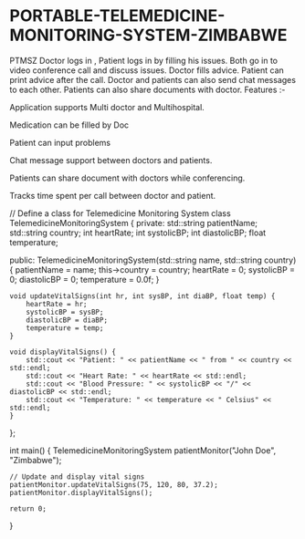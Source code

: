 # PORTABLE-TELEMEDICINE-MONITORING-SYSTEM-ZIMBABWE
PTMSZ
Doctor logs in , Patient logs in by filling his issues.
Both go in to video conference call and discuss issues.
Doctor fills advice.
Patient can print advice after the call.
Doctor and patients can also send chat messages to each other.
Patients can also share documents with doctor.
Features :-

Application supports Multi doctor and Multihospital.

Medication can be filled by Doc

Patient can input problems

Chat message support between doctors and patients.

Patients can share document with doctors while conferencing.

Tracks time spent per call between doctor and patient.


// Define a class for Telemedicine Monitoring System
class TelemedicineMonitoringSystem {
private:
    std::string patientName;
    std::string country;
    int heartRate;
    int systolicBP;
    int diastolicBP;
    float temperature;

public:
    TelemedicineMonitoringSystem(std::string name, std::string country) {
        patientName = name;
        this->country = country;
        heartRate = 0;
        systolicBP = 0;
        diastolicBP = 0;
        temperature = 0.0f;
    }

    void updateVitalSigns(int hr, int sysBP, int diaBP, float temp) {
        heartRate = hr;
        systolicBP = sysBP;
        diastolicBP = diaBP;
        temperature = temp;
    }

    void displayVitalSigns() {
        std::cout << "Patient: " << patientName << " from " << country << std::endl;
        std::cout << "Heart Rate: " << heartRate << std::endl;
        std::cout << "Blood Pressure: " << systolicBP << "/" << diastolicBP << std::endl;
        std::cout << "Temperature: " << temperature << " Celsius" << std::endl;
    }
};

int main() {
    TelemedicineMonitoringSystem patientMonitor("John Doe", "Zimbabwe");

    // Update and display vital signs
    patientMonitor.updateVitalSigns(75, 120, 80, 37.2);
    patientMonitor.displayVitalSigns();

    return 0;
}
